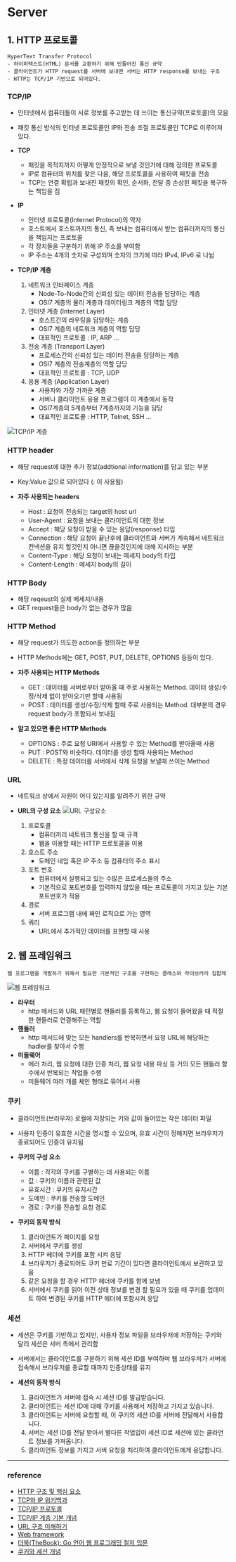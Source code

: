 # Server

## 1. HTTP 프로토콜
    HyperText Transfer Protocol
    - 하이퍼텍스트(HTML) 문서를 교환하기 위해 만들어진 통신 규약
    - 클라이언트가 HTTP request를 서버에 보내면 서버는 HTTP response를 보내는 구조
    - HTTP는 TCP/IP 기반으로 되어있다.

### TCP/IP
* 인터넷에서 컴퓨터들이 서로 정보를 주고받는 데 쓰이는 통신규약(프로토콜)의 모음
* 패킷 통신 방식의 인터넷 프로토콜인 IP와 전송 조절 프로토콜인 TCP로 이루어져 있다.

* **TCP**
    - 패킷을 목적지까지 어떻게 안정적으로 보낼 것인가에 대해 정의한 프로토콜
    - IP로 컴퓨터의 위치를 찾은 다음, 해당 프로토콜을 사용하여 패킷을 전송
    - TCP는 연결 확립과 보내진 패킷의 확인, 순서화, 전달 중 손상된 패킷을 복구하는 책임을 짐

* **IP**
    - 인터넷 프로토콜(Internet Protocol)의 약자
    - 호스트에서 호스트까지의 통신, 즉 보내는 컴퓨터에서 받는 컴퓨터까지의 통신을 책임지는 프로토콜
    - 각 장치들을 구분하기 위해 IP 주소를 부여함
    - IP 주소는 4개의 숫자로 구성되며 숫자의 크기에 따라 IPv4, IPv6 로 나뉨

* **TCP/IP 계층**
    1. 네트워크 인터페이스 계층
        - Node-To-Node간의 신뢰성 있는 데이터 전송을 담당하는 계층
        - OSI7 계층의 물리 계층과 데이터링크 계층의 역할 담당
    2. 인터넷 계층 (Internet Layer)
        - 호스트간의 라우팅을 담당하는 계층
        - OSI7 계층의 네트워크 계층의 역할 담당
        - 대표적인 프로토콜 : IP, ARP ...
    3. 전송 계층 (Transport Layer)
        - 프로세스간의 신뢰성 있는 데이터 전송을 담당하는 계층
        - OSI7 계층의 전송계층의 역할 담당
        - 대표적인 프로토콜 : TCP, UDP
    4. 응용 계층 (Application Layer)
        - 사용자와 가장 가까운 계층
        - 서버나 클라이언트 응용 프로그램이 이 계층에서 동작
        - OSI7계층의 5계층부터 7계층까지의 기능을 담당
        - 대표적인 프로토콜 : HTTP, Telnet, SSH ...

![TCP/IP 계층](https://user-images.githubusercontent.com/55284181/111994395-11b08d00-8b5b-11eb-863f-091e24a7b5de.png)

### HTTP header
* 해당 request에 대한 추가 정보(addtional information)를 담고 있는 부분
* Key:Value 값으로 되어있다 (: 이 사용됨)

* **자주 사용되는 headers**
    - Host : 요청이 전송되는 target의 host url
    - User-Agent : 요청을 보내는 클라이언트의 대한 정보
    - Accept : 해당 요청이 받을 수 있는 응답(response) 타입
    - Connection : 해당 요청이 끝난후에 클라이언트와 서버가 계속해서 네트워크 컨넥션을 유지 할것인지 아니면 끊을것인지에 대해 지시하는 부분
    - Content-Type : 해당 요청이 보내는 메세지 body의 타입
    - Content-Length : 메세지 body의 길이

### HTTP Body
* 해당 reqeust의 실제 메세지/내용
* GET request들은 body가 없는 경우가 많음

### HTTP Method
* 해당 request가 의도한 action을 정의하는 부분
* HTTP Methods에는 GET, POST, PUT, DELETE, OPTIONS 등등이 있다.

* **자주 사용되는 HTTP Methods**
    - GET : 데이터를 서버로부터 받아올 때 주로 사용하는 Method. 데이터 생성/수정/삭제 없이 받아오기만 할때 사용됨
    - POST : 데이터를 생성/수정/삭제 할때 주로 사용되는 Method. 대부분의 경우 request body가 포함되서 보내짐

* **알고 있으면 좋은 HTTP Methods**
    - OPTIONS : 주로 요청 URI에서 사용할 수 있는 Method를 받아올때 사용
    - PUT : POST와 비슷하다. 데이터를 생성 할때 사용되는 Method
    - DELETE : 특정 데이터를 서버에서 삭제 요청을 보낼때 쓰이는 Method

### URL
* 네트워크 상에서 자원이 어디 있는지를 알려주기 위한 규약

* **URL의 구성 요소**
![URL 구성요소](https://user-images.githubusercontent.com/55284181/111994472-2a20a780-8b5b-11eb-8c9d-d8224abe6e92.png)
    1. 프로토콜
        - 컴퓨터끼리 네트워크 통신을 할 때 규격
        - 웹을 이용할 때는 HTTP 프로토콜을 이용
    2. 호스트 주소
        - 도메인 네임 혹은 IP 주소 등 컴퓨터의 주소 표시
    3. 포트 번호
        - 컴퓨터에서 실행되고 있는 수많은 프로세스들의 주소
        - 기본적으로 포트번호를 입력하지 않았을 때는 프로토콜이 가지고 있는 기본 포트번호가 적용
    4. 경로
        - 서버 프로그램 내에 짜인 로직으로 가는 영역
    5. 쿼리
        - URL에서 추가적인 데이터를 표현할 때 사용

## 2. 웹 프레임워크
    웹 프로그램을 개발하기 위해서 필요한 기본적인 구조를 구현하는 클래스와 라이브러리 집합체
![웹 프레임워크](https://user-images.githubusercontent.com/55284181/112002610-6b1cba00-8b63-11eb-9f97-436bd4b8a566.jpg)
* **라우터**
    - http 메서드와 URL 패턴별로 핸들러를 등록하고, 웹 요청이 들어왔을 때 적절한 핸들러로 연결해주는 역할
* **핸들러**
    - http 메서드에 맞는 모든 handlers를 반복하면서 요청 URL에 해당하는 hadler를 찾아서 수행
* **미들웨어**
    - 에러 처리, 웹 요청에 대한 인증 처리, 웹 요청 내용 파싱 등 거의 모든 핸들러 함수에서 반복되는 작업들 수행
    - 미들웨어 여러 개를 체인 형태로 묶어서 사용

### 쿠키
* 클라이언트(브라우저) 로컬에 저장되는 키와 값이 들어있는 작은 데이터 파일
* 사용자 인증이 유효한 시간을 명시할 수 있으며, 유효 시간이 정해지면 브라우저가 종료되어도 인증이 유지됨

* **쿠키의 구성 요소**
    - 이름 : 각각의 쿠키를 구별하는 데 사용되는 이름
    - 값 : 쿠키의 이름과 관련된 값
    - 유효시간 : 쿠키의 유지시간
    - 도메인 : 쿠키를 전송할 도메인
    - 경로 : 쿠키를 전송할 요청 경로

* **쿠키의 동작 방식**
    1. 클라이언트가 페이지를 요청
    2. 서버에서 쿠키를 생성
    3. HTTP 헤더에 쿠키를 포함 시켜 응답
    4. 브라우저가 종료되어도 쿠키 만료 기간이 있다면 클라이언트에서 보관하고 있음
    5. 같은 요청을 할 경우 HTTP 헤더에 쿠키를 함께 보냄
    6. 서버에서 쿠키를 읽어 이전 상태 정보를 변경 할 필요가 있을 때 쿠키를 업데이트 하여 변경된 쿠키를 HTTP 헤더에 포함시켜 응답

### 세션
* 세션은 쿠키를 기반하고 있지만, 사용자 정보 파일을 브라우저에 저장하는 쿠키와 달리 세션은 서버 측에서 관리함
* 서버에서는 클라이언트를 구분하기 위해 세션 ID를 부여하며 웹 브라우저가 서버에 접속해서 브라우저를 종료할 때까지 인증상태를 유지

* **세션의 동작 방식**
    1. 클라이언트가 서버에 접속 시 세션 ID를 발급받습니다.
    2. 클라이언트는 세션 ID에 대해 쿠키를 사용해서 저장하고 가지고 있습니다.
    3. 클라이언트는 서버에 요청할 때, 이 쿠키의 세션 ID를 서버에 전달해서 사용합니다.
    4. 서버는 세션 ID를 전달 받아서 별다른 작업없이 세션 ID로 세션에 있는 클라언트 정보를 가져옵니다.
    5. 클라이언트 정보를 가지고 서버 요청을 처리하여 클라이언트에게 응답합니다.

***
### reference
- [HTTP 구조 및 핵심 요소](https://velog.io/@teddybearjung/HTTP-%EA%B5%AC%EC%A1%B0-%EB%B0%8F-%ED%95%B5%EC%8B%AC-%EC%9A%94%EC%86%8C)
- [TCP와 IP 위키백과](https://ko.wikipedia.org/wiki/%EC%9D%B8%ED%84%B0%EB%84%B7_%ED%94%84%EB%A1%9C%ED%86%A0%EC%BD%9C_%EC%8A%A4%EC%9C%84%ED%8A%B8)
- [TCP/IP 프로토콜](https://underground2.tistory.com/5)
- [TCP/IP 계층 기본 개념](https://reakwon.tistory.com/68)
- [URL 구조 이해하기](https://www.grabbing.me/URL-018cdd1bb4b541fab6246569244fcf93)
- [Web framework](https://velog.io/@lucasonestar/Web-framework%EC%9B%B9-%ED%94%84%EB%A0%88%EC%9E%84%EC%9B%8C%ED%81%AC)
- [더북(TheBook): Go 언어 웹 프로그래밍 철저 입문](https://thebook.io/006806/)
- [쿠키와 세션 개념](https://interconnection.tistory.com/74)
